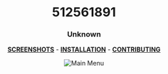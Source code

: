 <div align="center">

# 512561891
### Unknown


**[SCREENSHOTS](https://imgur.com/a/hSAzYJ7)** -
**[INSTALLATION](https://github.com/Hypnootize/TF2-HUD-GitHub-Resources/blob/main/installation/windows_install.md)** -
**[CONTRIBUTING](https://github.com/Hypnootize/TF2-HUD-GitHub-Resources/blob/main/contributing/github_contributing.md)**

![Main Menu](https://i.imgur.com/jyyasbF.jpeg)
